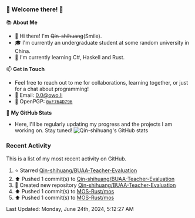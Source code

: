 ### 🌟 Welcome there! 🌟

📚 **About Me**
- 👋 Hi there! I'm ~~Qin-shihuang~~(Smile).
- 🎓 I'm currently an undergraduate student at some random university in China.
- 🌱 I'm currently learning C#, Haskell and Rust.

📫 **Get in Touch**
- Feel free to reach out to me for collaborations, learning together, or just for a chat about programming!
- 📩 Email: 0.0@owo.li
- 🔑 OpenPGP: [`0xF764D796`](https://keys.openpgp.org/vks/v1/by-fingerprint/99D5AF94A1585E16E14895EFBF6C0BF4F764D796)


📝 **My GitHub Stats**
- Here, I'll be regularly updating my progress and the projects I am working on. Stay tuned!
![Qin-shihuang's GitHub stats](https://github-readme-stats.vercel.app/api?username=Qin-shihuang&show_icons=true)

### Recent Activity

This is a list of my most recent activity on GitHub.

<!--RECENT_ACTIVITY:start-->
1. ⭐ Starred [Qin-shihuang/BUAA-Teacher-Evaluation](https://github.com/Qin-shihuang/BUAA-Teacher-Evaluation)<br>
2. ⬆️ Pushed 1 commit(s) to [Qin-shihuang/BUAA-Teacher-Evaluation](https://github.com/Qin-shihuang/BUAA-Teacher-Evaluation)<br>
3. 📔 Created new repository [Qin-shihuang/BUAA-Teacher-Evaluation](https://github.com/Qin-shihuang/BUAA-Teacher-Evaluation)<br>
4. ⬆️ Pushed 1 commit(s) to [MOS-Rust/mos](https://github.com/MOS-Rust/mos)<br>
5. ⬆️ Pushed 1 commit(s) to [MOS-Rust/mos](https://github.com/MOS-Rust/mos)<br>
<!--RECENT_ACTIVITY:end-->

<!--RECENT_ACTIVITY:last_update-->
Last Updated: Monday, June 24th, 2024, 5:12:27 AM
<!--RECENT_ACTIVITY:last_update_end-->
